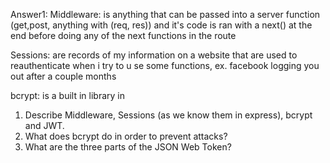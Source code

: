 <!-- Answers to the Short Answer Essay Questions go here -->
Answer1: 
Middleware: is anything that can be passed into a server function
(get,post, anything with (req, res)) and it's code is ran with a next() at the end before doing any of the next functions in the route

Sessions: are records of my information on a website that are used to reauthenticate when i try to u se some functions, ex. facebook logging you out after a couple months

bcrypt: is a built in library in 





1.  Describe Middleware, Sessions (as we know them in express), bcrypt and JWT.
1.  What does bcrypt do in order to prevent attacks?
1.  What are the three parts of the JSON Web Token?
